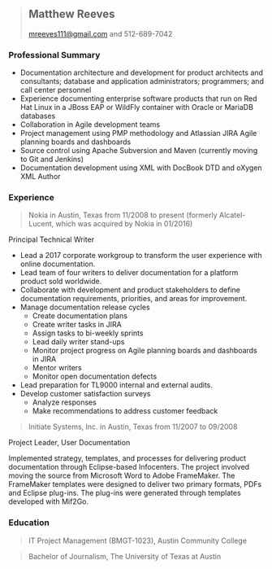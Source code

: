 > ## **Matthew Reeves**
> mreeves111@gmail.com and 512-689-7042

### Professional Summary
* Documentation architecture and development for product architects and consultants; database and application administrators; programmers; and call center personnel
* Experience documenting enterprise software products that run on Red Hat Linux in a JBoss EAP or WildFly container with Oracle or MariaDB databases
* Collaboration in Agile development teams
* Project management using PMP methodology and Atlassian JIRA Agile planning boards and dashboards
* Source control using Apache Subversion and Maven (currently moving to Git and Jenkins)
* Documentation development using XML with DocBook DTD and oXygen XML Author

### Experience

> Nokia in Austin, Texas from 11/2008 to present (formerly Alcatel-Lucent, which was acquired by Nokia in 01/2016)

Principal Technical Writer

* Lead a 2017 corporate workgroup to transform the user experience with online documentation.
* Lead team of four writers to deliver documentation for a platform product sold worldwide. 
* Collaborate with development and product stakeholders to define documentation requirements, priorities, and areas for improvement.
* Manage documentation release cycles
  * Create documentation plans
  * Create writer tasks in JIRA
  * Assign tasks to bi-weekly sprints
  * Lead daily writer stand-ups
  * Monitor project progress on Agile planning boards and dashboards in JIRA
  * Mentor writers
  * Monitor open documentation defects
* Lead preparation for TL9000 internal and external audits.
* Develop customer satisfaction surveys
  * Analyze responses
  * Make recommendations to address customer feedback

> Initiate Systems, Inc. in Austin, Texas from 11/2007 to 09/2008

Project Leader, User Documentation

Implemented strategy, templates, and processes for delivering product documentation through Eclipse-based Infocenters. The project involved moving the source from Microsoft Word to Adobe FrameMaker. The FrameMaker templates were designed to deliver two primary formats, PDFs and Eclipse plug-ins. The plug-ins were generated through templates developed with Mif2Go. 

### Education

> IT Project Management (BMGT-1023), Austin Community College

> Bachelor of Journalism, The University of Texas at Austin
